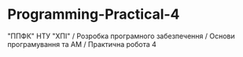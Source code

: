 # Programming-Practical-4
"ППФК" НТУ "ХПІ" / Розробка програмного забезпечення / Основи програмування та АМ / Практична робота 4
